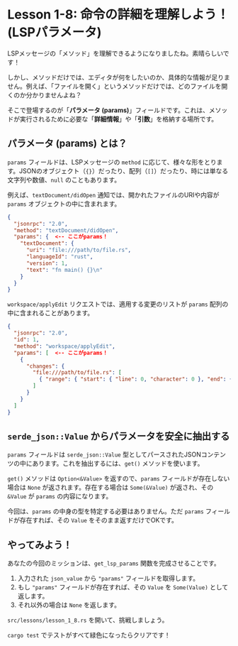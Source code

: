 
# Lesson 1-8: 命令の詳細を理解しよう！ (LSPパラメータ)

LSPメッセージの「メソッド」を理解できるようになりましたね。素晴らしいです！

しかし、メソッドだけでは、エディタが何をしたいのか、具体的な情報が足りません。例えば、「ファイルを開く」というメソッドだけでは、どのファイルを開くのか分かりませんよね？

そこで登場するのが「**パラメータ (params)**」フィールドです。これは、メソッドが実行されるために必要な「**詳細情報**」や「**引数**」を格納する場所です。

## パラメータ (params) とは？

`params` フィールドは、LSPメッセージの `method` に応じて、様々な形をとります。JSONのオブジェクト（`{}`）だったり、配列（`[]`）だったり、時には単なる文字列や数値、`null` のこともあります。

例えば、`textDocument/didOpen` 通知では、開かれたファイルのURIや内容が `params` オブジェクトの中に含まれます。

```json
{
  "jsonrpc": "2.0",
  "method": "textDocument/didOpen",
  "params": {  <-- ここがparams！
    "textDocument": {
      "uri": "file:///path/to/file.rs",
      "languageId": "rust",
      "version": 1,
      "text": "fn main() {}\n"
    }
  }
}
```

`workspace/applyEdit` リクエストでは、適用する変更のリストが `params` 配列の中に含まれることがあります。

```json
{
  "jsonrpc": "2.0",
  "id": 1,
  "method": "workspace/applyEdit",
  "params": [  <-- ここがparams！
    {
      "changes": {
        "file:///path/to/file.rs": [
          { "range": { "start": { "line": 0, "character": 0 }, "end": { "line": 0, "character": 0 } }, "newText": "use std::io;\n" }
        ]
      }
    }
  ]
}
```

## `serde_json::Value` からパラメータを安全に抽出する

`params` フィールドは `serde_json::Value` 型としてパースされたJSONコンテンツの中にあります。これを抽出するには、`get()` メソッドを使います。

`get()` メソッドは `Option<&Value>` を返すので、`params` フィールドが存在しない場合は `None` が返されます。存在する場合は `Some(&Value)` が返され、その `&Value` が `params` の内容になります。

今回は、`params` の中身の型を特定する必要はありません。ただ `params` フィールドが存在すれば、その `Value` をそのまま返すだけでOKです。

## やってみよう！

あなたの今回のミッションは、`get_lsp_params` 関数を完成させることです。

1.  入力された `json_value` から `"params"` フィールドを取得します。
2.  もし `"params"` フィールドが存在すれば、その `Value` を `Some(Value)` として返します。
3.  それ以外の場合は `None` を返します。

`src/lessons/lesson_1_8.rs` を開いて、挑戦しましょう。

`cargo test` でテストがすべて緑色になったらクリアです！

